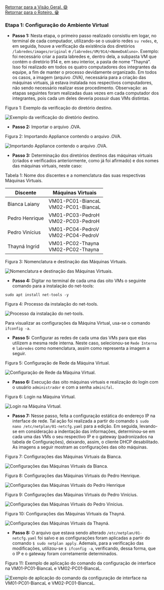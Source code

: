 [Retornar para a Visão Geral. :smile:](https://github.com/pedrohenriquee8/redes-grupo6-914/tree/main/projeto-2b-sred) <br>
[Retornar para o Roteiro. :grin:](https://github.com/pedrohenriquee8/redes-grupo6-914/blob/main/projeto-2b-sred/Roteiro.md)

<h3>Etapa 1: Configuração do Ambiente Virtual</h3>

- **Passo 1:** Nesta etapa, o primeiro passo realizado consistiu em logar, no terminal de cada computador, utilizando-se o usuário redes `su redes`, e, em seguida, houve a verificação da existência dos diretórios `/labredes/images/original` e `/labredes/VM/914/<NomeDoAluno>`. Exemplo: foi necessário criar a pasta labredes e, dentro dela, a subpasta VM que contém o diretório 914 e, em seu interior, a pasta de nome “Thayná”. Isso foi realizado em todos os quatro computadores dos integrantes da equipe, a fim de manter o processo devidamente organizado. Em todos os casos, a imagem (arquivo .OVA), necessária para a criação das máquinas virtuais, já estava instalada nos respectivos computadores, não sendo necessário realizar esse procedimento. Observação: as etapas seguintes foram realizadas duas vezes em cada computador dos integrantes, pois cada um deles deveria possuir duas VMs distintas.

<p>Figura 1: Exemplo da verificação do diretório destino.</p>
<img src="../figuresProject/FirstStage/VerificacaoPasta.png" alt="Exemplo da verificação do diretório destino." title="Figura 1: Exemplo da verificação do diretório destino.">

- **Passo 2:** Importar o arquivo .OVA.
<p>Figura 2: Importando Appliance contendo o arquivo .OVA.</p>
<img src="../figuresProject/FirstStage/ImportarAppliance.jpg" alt="Importando Appliance contendo o arquivo .OVA." title="Figura 2: Importando Appliance contendo o arquivo .OVA.">

- **Passo 3:** Determinação dos diretórios destinos das máquinas virtuais (criados e verificados anteriormente, como já foi afirmado) e dos nomes das máquinas virtuais, neste caso:

<p>Tabela 1: Nome dos discentes e a nomenclatura das suas respectivas Máquinas Virtuais.</p>

| Discente       | Máquinas Virtuais                      |
| -------------- | -------------------------------------- |
| Bianca Laiany  | VM01-PC01-BiancaL<br>VM02-PC01-BiancaL |
| Pedro Henrique | VM01-PC03-PedroH<br>VM02-PC03-PedroH   |
| Pedro Vinícius | VM01-PC04-PedroV<br>VM02-PC04-PedroV   |
| Thayná Ingrid  | VM01-PC02-Thayna<br>VM02-PC02-Thayna   |

<p>Figura 3: Nomenclatura e destinação das Máquinas Virtuais.</p>
<img src="../figuresProject/FirstStage/ConfiguracoesAppliance.jpg" alt="Nomenclatura e destinação das Máquinas Virtuais." title="Figura 3: Nomenclatura e destinação das Máquinas Virtuais.">

- **Passo 4:** Digitar no terminal de cada uma das oito VMs o seguinte comando para a instalação do net-tools:

```
sudo apt install net-tools -y
```

<p>Figura 4: Processo da instalação do net-tools.</p>
<img src="../figuresProject/FirstStage/SudoInstall.png" alt="Processo da instalação do net-tools." title="Figura 4: Processo da instalação do net-tools.">

Para visualizar as configurações da Máquina Virtual, usa-se o comando `ifconfig -a`.

- **Passo 5:** Configurar as redes de cada uma das VMs para que elas utilizem a mesma rede interna. Neste caso, selecionou-se `Rede Interna` e `labredes` como nomenclatura, assim como representa a imagem a seguir.

<p>Figura 5: Configuração de Rede da Máquina Virtual.</p>
<img src="../figuresProject/FirstStage/RedeInternaAppliance.jpg" alt="Configuração de Rede da Máquina Virtual." title="Figura 5: Configuração de Rede da Máquina Virtual.">

- **Passo 6:** Execução das oito máquinas virtuais e realização do login com o usuário `administrador` e com a senha `adminifal`.

<p>Figura 6: Login na Máquina Virtual.</p>
<img src="../figuresProject/FirstStage/LoginVM.jpg" alt="Login na Máquina Virtual." title="Figura 6: Login na Máquina Virtual.">

- **Passo 7:** Nesse passo, feita a configuração estática do endereço IP na interface de rede. Tal ação foi realizada a partir do comando `$ sudo nano /etc/netplan/01-netcfg.yaml` para a edição. Em seguida, levando-se em consideração a indentação das informações, determinou-se em cada uma das VMs o seu respectivo IP e o gateway (padronizados na tabela de Configurações), deixando, assim, o cliente DHCP desabilitado. As imagens a seguir mostram as configurações das oito máquinas.

<p>Figura 7: Configurações das Máquinas Virtuais da Bianca.</p>
<img src="../figuresProject/FirstStage/ConfiguracaoVM-Bianca.png" alt="Configurações das Máquinas Virtuais da Bianca." title="Figura 7: Configurações das Máquinas Virtuais da Bianca.">

<p>Figura 8: Configurações das Máquinas Virtuais do Pedro Henrique.</p>
<img src="../figuresProject/FirstStage/ConfiguracaoVM-PedroH.png" alt="Configurações das Máquinas Virtuais do Pedro Henrique" title="Figura 8: Configurações das Máquinas Virtuais do Pedro Henrique">

<p>Figura 9: Configurações das Máquinas Virtuais do Pedro Vinícius.</p>
<img src="../figuresProject/SecondStage/ConfiguracoesPedroV.png" alt="Configurações das Máquinas Virtuais do Pedro Vinícius." title="Figura 9: Configurações das Máquinas Virtuais do Pedro Vinícius.">

<p>Figura 10: Configurações das Máquinas Virtuais da Thayná.</p>
<img src="../figuresProject/FirstStage/ConfiguracaoVM-Thayna.png" alt="Configurações das Máquinas Virtuais da Thayná." title="Figura 10: Configurações das Máquinas Virtuais da Thayná.">

- **Passo 8:** O arquivo que estava sendo alterado `/etc/netplan/01-netcfg.yaml` foi salvo e as configurações foram aplicadas a partir do comando `$ sudo netplan apply`. Ademais, para a verificação das modificações, utilizou-se `$ ifconfig -a`, verificando, dessa forma, que o IP e o gateway foram corretamente determinados.

<p>Figura 11: Exemplo de aplicação do comando da configuração de interface na VM01-PC01-BiancaL e VM02-PC01-BiancaL.</p>
<img src="../figuresProject/FirstStage/Rede-Bianca.jpg" alt="Exemplo de aplicação do comando da configuração de interface na VM01-PC01-BiancaL e VM02-PC01-BiancaL." title="Figura 11: Exemplo de aplicação do comando da configuração de interface na VM01-PC01-BiancaL e VM02-PC01-BiancaL.">
